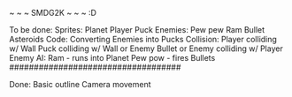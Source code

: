 ~ ~ ~ SMDG2K ~ ~ ~
:D

To be done:
	Sprites:
		Planet
		Player
		Puck
		Enemies:
			Pew pew
			Ram
		Bullet
		Asteroids
	Code:
		Converting Enemies into Pucks
		Collision:
			Player colliding w/ Wall
			Puck colliding w/ Wall or Enemy
			Bullet or Enemy colliding w/ Player
		Enemy AI:
			Ram - runs into Planet
			Pew pow - fires Bullets
###################################

Done:
	Basic outline
	Camera movement